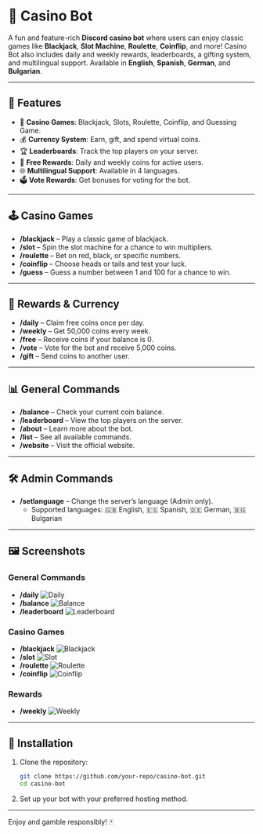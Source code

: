 
# 🎰 Casino Bot

A fun and feature-rich **Discord casino bot** where users can enjoy classic games like **Blackjack**, **Slot Machine**, **Roulette**, **Coinflip**, and more! Casino Bot also includes daily and weekly rewards, leaderboards, a gifting system, and multilingual support. Available in **English**, **Spanish**, **German**, and **Bulgarian**.

---

## 🌟 Features

- 🎲 **Casino Games**: Blackjack, Slots, Roulette, Coinflip, and Guessing Game.
- 💰 **Currency System**: Earn, gift, and spend virtual coins.
- 🏆 **Leaderboards**: Track the top players on your server.
- 🎁 **Free Rewards**: Daily and weekly coins for active users.
- 🌐 **Multilingual Support**: Available in 4 languages.
- 🗳️ **Vote Rewards**: Get bonuses for voting for the bot.

---

## 🕹️ Casino Games

- **/blackjack** – Play a classic game of blackjack.
- **/slot** – Spin the slot machine for a chance to win multipliers.
- **/roulette** – Bet on red, black, or specific numbers.
- **/coinflip** – Choose heads or tails and test your luck.
- **/guess** – Guess a number between 1 and 100 for a chance to win.

---

## 🎁 Rewards & Currency

- **/daily** – Claim free coins once per day.
- **/weekly** – Get 50,000 coins every week.
- **/free** – Receive coins if your balance is 0.
- **/vote** – Vote for the bot and receive 5,000 coins.
- **/gift** – Send coins to another user.

---

## 📊 General Commands

- **/balance** – Check your current coin balance.
- **/leaderboard** – View the top players on the server.
- **/about** – Learn more about the bot.
- **/list** – See all available commands.
- **/website** – Visit the official website.

---

## 🛠️ Admin Commands

- **/setlanguage** – Change the server’s language (Admin only).
  - Supported languages: 🇬🇧 English, 🇪🇸 Spanish, 🇩🇪 German, 🇧🇬 Bulgarian

---

## 🖼️ Screenshots

### General Commands
- **/daily**
  ![Daily](images/daily.png)
- **/balance**
  ![Balance](images/balance.png)
- **/leaderboard**
  ![Leaderboard](images/leaderboard.png)

### Casino Games
- **/blackjack**
  ![Blackjack](images/blackjack.png)
- **/slot**
  ![Slot](images/slot.png)
- **/roulette**
  ![Roulette](images/roulette.png)
- **/coinflip**
  ![Coinflip](images/coinflip.png)

### Rewards
- **/weekly**
  ![Weekly](images/weekly.png)

---

## 🚀 Installation

1. Clone the repository:
   ```bash
   git clone https://github.com/your-repo/casino-bot.git
   cd casino-bot
   ```

2. Set up your bot with your preferred hosting method.

---

Enjoy and gamble responsibly! 🃏

